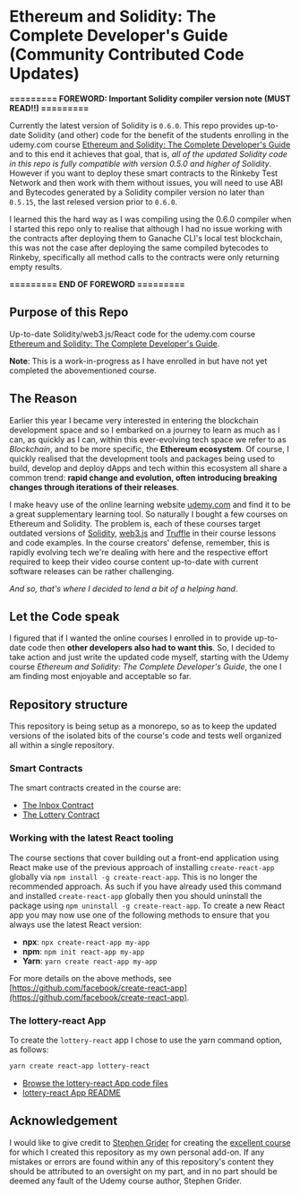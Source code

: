 # Ethereum and Solidity: The Complete Developer's Guide (Community Contributed Code Updates)

**========= FOREWORD: Important Solidity compiler version note (MUST READ!!) =========**

Currently the latest version of Solidity is `0.6.0`. This repo provides up-to-date Solidity (and other) code for the benefit of the students enrolling in the udemy.com course [Ethereum and Solidity: The Complete Developer's Guide](https://www.udemy.com/course/ethereum-and-solidity-the-complete-developers-guide/) and to this end it achieves that goal, that is, _all of the updated Solidity code in this repo is fully compatible with version 0.5.0 and higher of Solidity_. However if you want to deploy these smart contracts to the Rinkeby Test Network and then work with them without issues, you will need to use ABI and Bytecodes generated by a Solidity compiler version no later than `0.5.15`, the last relesed version prior to `0.6.0`.

I learned this the hard way as I was compiling using the 0.6.0 compiler when I started this repo only to realise that although I had no issue working with the contracts after deploying them to Ganache CLI's local test blockchain, this was not the case after deploying the same compiled bytecodes to Rinkeby, specifically all method calls to the contracts were only returning empty results.

**========= END OF FOREWORD =========**

## Purpose of this Repo

Up-to-date Solidity/web3.js/React code for the udemy.com course [Ethereum and Solidity: The Complete Developer's Guide](https://www.udemy.com/course/ethereum-and-solidity-the-complete-developers-guide/).

**Note**: This is a work-in-progress as I have enrolled in but have not yet completed the abovementioned course.

## The Reason

Earlier this year I became very interested in entering the blockchain development space and so I embarked on a journey to learn as much as I can, as quickly as I can, within this ever-evolving tech space we refer to as _Blockchain_, and to be more specific, the **Ethereum ecosystem**. Of course, I quickly realised that the development tools and packages being used to build, develop and deploy dApps and tech within this ecosystem all share a common trend: **rapid change and evolution, often introducing breaking changes through iterations of their releases**.

I make heavy use of the online learning website [udemy.com](https://www.udemy.com/) and find it to be a great supplementary learning tool. So naturally I bought a few courses on Ethereum and Solidity. The problem is, each of these courses target outdated versions of [Solidity](https://solidity.readthedocs.io/), [web3.js](https://web3js.readthedocs.io/) and [Truffle](https://www.trufflesuite.com/) in their course lessons and code examples. In the course creators' defense, remember, this is rapidly evolving tech we're dealing with here and the respective effort required to keep their video course content up-to-date with current software releases can be rather challenging.

_And so, that's where I decided to lend a bit of a helping hand_.

## Let the Code speak

I figured that if I wanted the online courses I enrolled in to provide up-to-date code then **other developers also had to want this**. So, I decided to take action and just write the updated code myself, starting with the Udemy course _Ethereum and Solidity: The Complete Developer's Guide_, the one I am finding most enjoyable and acceptable so far.

## Repository structure

This repository is being setup as a monorepo, so as to keep the updated versions of the isolated bits of the course's code and tests well organized all within a single repository.

### Smart Contracts

The smart contracts created in the course are:

- [The Inbox Contract](/inbox)
- [The Lottery Contract](/lottery)

### Working with the latest React tooling

The course sections that cover building out a front-end application using React make use of the previous approach of installing `create-react-app` globally via `npm install -g create-react-app`. This is no longer the recommended approach. As such if you have already used this command and installed `create-react-app` globally then you should uninstall the package using `npm uninstall -g create-react-app`. To create a new React app you may now use one of the following methods to ensure that you always use the latest React version:

- **npx**: `npx create-react-app my-app`
- **npm**: `npm init react-app my-app`
- **Yarn**: `yarn create react-app my-app`

For more details on the above methods, see [https://github.com/facebook/create-react-app](https://github.com/facebook/create-react-app).

### The lottery-react App

To create the `lottery-react` app I chose to use the yarn command option, as follows:

```bash
yarn create react-app lottery-react
```

- [Browse the lottery-react App code files](/lottery-react)
- [lottery-react App README](/lottery-react/project-readme/README.md)

## Acknowledgement

I would like to give credit to [Stephen Grider](https://www.udemy.com/user/sgslo/) for creating the [excellent course](https://www.udemy.com/course/ethereum-and-solidity-the-complete-developers-guide/) for which I created this repository as my own personal add-on. If any mistakes or errors are found within any of this repository's content they should be attributed to an oversight on my part, and in no part should be deemed any fault of the Udemy course author, Stephen Grider.
